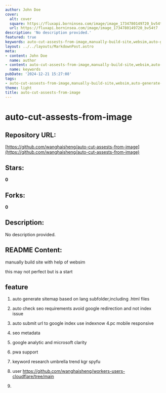 ```yaml
---
author: John Doe
cover:
  alt: cover
  square: https://fluxapi.borninsea.com/image/image_1734780149720_bv54t7
  url: https://fluxapi.borninsea.com/image/image_1734780149720_bv54t7
description: 'No description provided.'
featured: true
keywords: auto-cut-assests-from-image,manually-build-site,websim,auto-generate-sitemap,seo-requirements,auto-submit-url,google-index,indexnow,pc-mobile-responsive,seo-metadata,google-analytics,microsoft-clarity,pwa-support,keyword-research,umbrella,trend,kgr,spyfu,workers-users-cloudflare
layout: ../../layouts/MarkdownPost.astro
meta:
- content: John Doe
  name: author
- content: auto-cut-assests-from-image,manually-build-site,websim,auto-generate-sitemap,seo-requirements,auto-submit-url,google-index,indexnow,pc-mobile-responsive,seo-metadata,google-analytics,microsoft-clarity,pwa-support,keyword-research,umbrella,trend,kgr,spyfu,workers-users-cloudflare
  name: keywords
pubDate: '2024-12-21 15:27:08'
tags:
- auto-cut-assests-from-image,manually-build-site,websim,auto-generate-sitemap,seo-requirements-check,auto-submit-url-google-index,pwa-support,pc-mobile-responsive,seo-metadata,google-analytic,microsoft-clarity,keyword-research,umbrella,trend,kgr,spyfu,github-workers-users-cloudflare
theme: light
title: auto-cut-assests-from-image
---
```


# auto-cut-assests-from-image

## Repository URL: 
[https://github.com/wanghaisheng/auto-cut-assests-from-image](https://github.com/wanghaisheng/auto-cut-assests-from-image)

## Stars: 
**0**

## Forks: 
**0**

## Description: 
No description provided.

## README Content: 
manually build site with help of websim



this may not perfect but is a start


## feature 


1. auto generate sitemap based on lang subfolder,including .html files
2. auto check seo requirements avoid google redirection and not index issue
3. auto submit url to google index use indexnow
4.pc mobile responsive
5. seo metadata
6. google analytic and microsoft clarity
7. pwa support
8. keyword research
   umbrella  trend  kgr spyfu
10.  user  https://github.com/wanghaisheng/workers-users-cloudflare/tree/main

11.  

